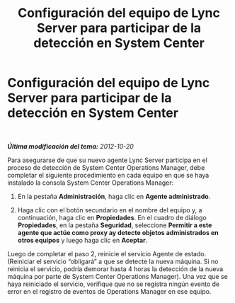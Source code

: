 ﻿---
title: Configuración del equipo de Lync Server para participar de la detección en System Center
TOCTitle: Configuración del equipo de Lync Server para participar de la detección en System Center
ms:assetid: 2f9c9cb0-3120-4571-9cd2-657c2123fe21
ms:mtpsurl: https://technet.microsoft.com/es-es/library/JJ204776(v=OCS.15)
ms:contentKeyID: 48274813
ms.date: 01/07/2017
mtps_version: v=OCS.15
ms.translationtype: HT
---

# Configuración del equipo de Lync Server para participar de la detección en System Center

 

_**Última modificación del tema:** 2012-10-20_

Para asegurarse de que su nuevo agente Lync Server participa en el proceso de detección de System Center Operations Manager, debe completar el siguiente procedimiento en cada equipo en que se haya instalado la consola System Center Operations Manager:

1.  En la pestaña **Administración**, haga clic en **Agente administrado**.

2.  Haga clic con el botón secundario en el nombre del equipo y, a continuación, haga clic en **Propiedades**. En el cuadro de diálogo **Propiedades**, en la pestaña **Seguridad**, seleccione **Permitir a este agente que actúe como proxy ay detecte objetos administrados en otros equipos** y luego haga clic en **Aceptar**.

Luego de completar el paso 2, reinicie el servicio Agente de estado. (Reiniciar el servicio “obligará” a que se detecte la nueva máquina. Si no reinicia el servicio, podría demorar hasta 4 horas la detección de la nueva máquina por parte de System Center Operations Manager). Una vez que se haya reiniciado el servicio, verifique que no se registra ningún evento de error en el registro de eventos de Operations Manager en ese equipo.

